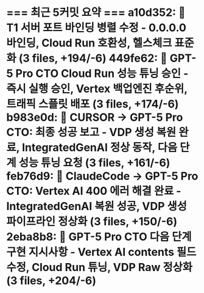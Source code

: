=== 최근 5커밋 요약 ===
a10d352: 🔧 T1 서버 포트 바인딩 병렬 수정 - 0.0.0.0 바인딩, Cloud Run 호환성, 헬스체크 표준화 (3 files, +194/-6)
449fe62: 🚀 GPT-5 Pro CTO Cloud Run 성능 튜닝 승인 - 즉시 실행 승인, Vertex 백업엔진 후순위, 트래픽 스플릿 배포 (3 files, +174/-6)
b983e0d: 🎉 CURSOR → GPT-5 Pro CTO: 최종 성공 보고 - VDP 생성 복원 완료, IntegratedGenAI 정상 동작, 다음 단계 성능 튜닝 요청 (3 files, +161/-6)
feb76d9: 🎉 ClaudeCode → GPT-5 Pro CTO: Vertex AI 400 에러 해결 완료 - IntegratedGenAI 복원 성공, VDP 생성 파이프라인 정상화 (3 files, +150/-6)
2eba8b8: 🚀 GPT-5 Pro CTO 다음 단계 구현 지시사항 - Vertex AI contents 필드 수정, Cloud Run 튜닝, VDP Raw 정상화 (3 files, +204/-6)
=======================
